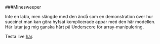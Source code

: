 ###Minesweeper

Inte en labb, men slängde med den ändå som en demonstration över hur succinct man kan göra hyfsat komplicerade appar med den här modellen. Här lutar jag mig ganska hårt på Underscore för array-manipulering.

Testa live [här](http://blog.krawaller.se/lnulabs/minesweeper).
